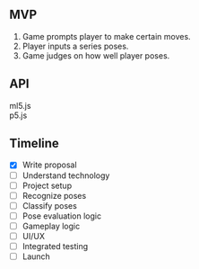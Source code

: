 ## MVP
1. Game prompts player to make certain moves.
2. Player inputs a series poses.
3. Game judges on how well player poses.

## API
ml5.js  
p5.js

## Timeline
- [x] Write proposal
- [ ] Understand technology
- [ ] Project setup
- [ ] Recognize poses
- [ ] Classify poses
- [ ] Pose evaluation logic
- [ ] Gameplay logic
- [ ] UI/UX
- [ ] Integrated testing
- [ ] Launch
